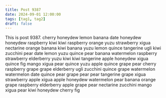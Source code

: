 ```yaml
---
title: Post 9387
date: 2024-09-01 12:00:00
tags: [tag1, tag2]
draft: false
---
```

This is post 9387.
cherry
honeydew
lemon
banana
date
honeydew
honeydew
raspberry
kiwi
kiwi
raspberry
orange
yuzu
strawberry
xigua
nectarine
orange
banana
kiwi
banana
yuzu
lemon
quince
tangerine
ugli
kiwi
zucchini
pear
date
lemon
yuzu
quince
pear
banana
watermelon
raspberry
strawberry
elderberry
yuzu
kiwi
kiwi
tangerine
apple
honeydew
xigua
quince
fig
mango
xigua
pear
quince
yuzu
apple
quince
grape
pear
cherry
raspberry
grape
grape
elderberry
ugli
zucchini
quince
grape
watermelon
watermelon
date
quince
pear
grape
pear
pear
tangerine
grape
xigua
strawberry
apple
xigua
apple
honeydew
watermelon
pear
banana
orange
grape
raspberry
elderberry
apple
grape
pear
nectarine
zucchini
mango
xigua
pear
kiwi
honeydew
cherry
fig
